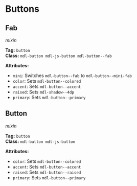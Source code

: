 # Buttons
## Fab
*mixin*

**Tag:** `button`  
**Class:** `mdl-button mdl-js-button mdl-button--fab`

**Attributes:**
* `mini`: Switches `mdl-button--fab` to `mdl-button--mini-fab`
* `color`: Sets `mdl-button--colored`
* `accent`: Sets `mdl-button--accent`
* `raised`: Sets `mdl-shadow--4dp`
* `primary`:  Sets `mdl-button--primary`

## Button
*mixin*

**Tag:** `button`  
**Class:** `mdl-button mdl-js-button`

**Attributes:**
* `color`: Sets `mdl-button--colored`
* `accent`: Sets `mdl-button--accent`
* `raised`: Sets `mdl-button--raised`
* `primary`:  Sets `mdl-button--primary`
